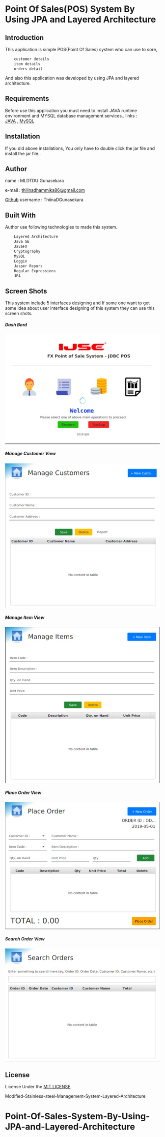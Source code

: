 # Point Of Sales(POS) System By Using JPA and Layered Architecture 

## Introduction

This application is simple POS(Point Of Sales) system who can use to sore,
        
        customer details 
        item details
        orders detail 
        
And also this application was developed by using JPA and layered architecture.

## Requirements

Before use this application you must need to install JAVA runtime environment and MYSQL database management services..
links :  
    [JAVA](https://www.oracle.com/technetwork/java/javase/downloads/jdk8-downloads-2133151.html) ,
    [MySQL](https://www.mysql.com/)


## Installation

If you did above installations, You only have to double click the jar file and install the jar file..

## Author

name  : MLDTDU Gunasekara

e-mail : thilinadhammika86@gmail.com

[Github](https://github.com/ThilinaDGunasekara) username : ThiinaDGunasekara


## Built With

Author use following technologies to made this system.

        Layered Architecture
        Java SE
        JavaFX
        Cryptography
        MySQL
        Loggin
        Jasper Repors
        Regular Expressions
        JPA

## Screen Shots

This system include 5 interfaces designing and If some one want to get some idea about user interface designing of this system they can use this screen shots.

##### Dash Bord

![Ait text](screen%20shots/IMG_20191203_151843.JPG)

##### Manage Customer View

![Ait text](screen%20shots/IMG_20191203_151817.JPG)

##### Manage Item View

![Ait text](screen%20shots/IMG_20191203_151743.JPG)

##### Place Order View

![Ait text](screen%20shots/IMG_20191203_151706.JPG)

##### Search Order View

![Ait text](screen%20shots/IMG_20191203_151636.JPG)


## License

License Under the [MIT LICENSE](LICENSE)

Modified-Stainless-steel-Management-System-Layered-Architecture
# Point-Of-Sales-System-By-Using-JPA-and-Layered-Architecture
